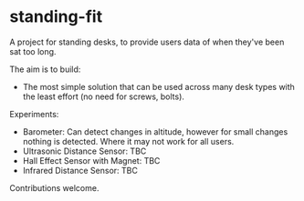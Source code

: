 # standing-fit

A project for standing desks, to provide users data of when they've been sat too long.

The aim is to build:

- The most simple solution that can be used across many desk types with the least effort (no need for screws, bolts).

Experiments:

- Barometer: Can detect changes in altitude, however for small changes nothing is detected. Where it may not work for all users.
- Ultrasonic Distance Sensor: TBC
- Hall Effect Sensor with Magnet: TBC
- Infrared Distance Sensor: TBC

Contributions welcome. 

